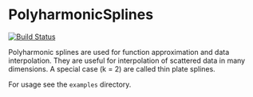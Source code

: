 # PolyharmonicSplines

[![Build Status](https://travis-ci.com/lstagner/PolyharmonicSplines.jl.svg?branch=master)](https://travis-ci.com/lstagner/PolyharmonicSplines.jl)

Polyharmonic splines are used for function approximation and data interpolation. They are useful for interpolation of scattered data in many dimensions. A special case (k = 2) are called thin plate splines.

For usage see the `examples` directory.
